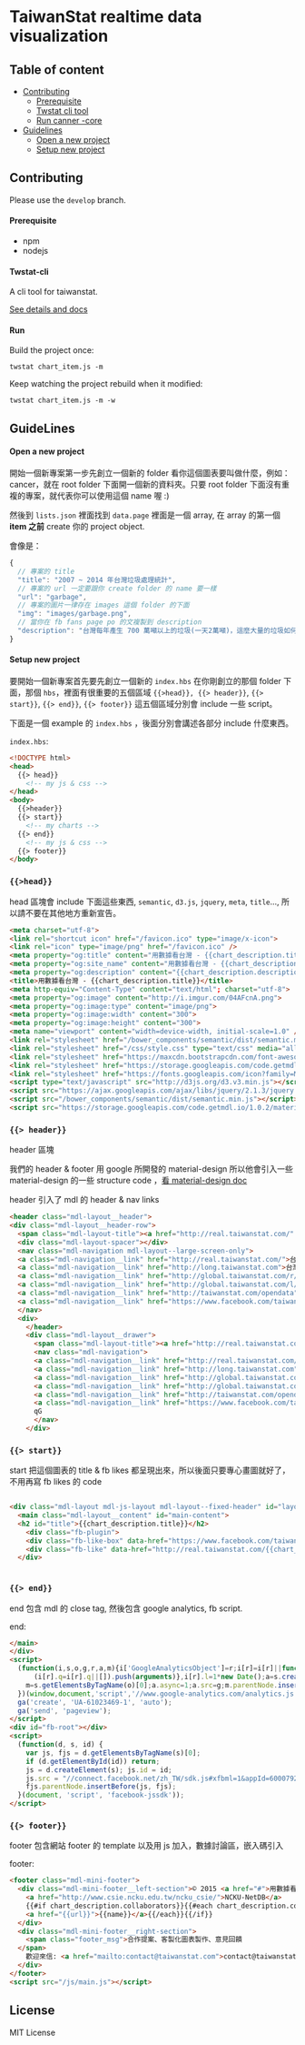 # TaiwanStat realtime data visualization

## Table of content

- [Contributing](#contributing)
  - [Prerequisite](#prerequisite)
  - [Twstat cli tool](#twstat-cli)
  - [Run canner -core](#run)
- [Guidelines](#guidelines)
  - [Open a new project](#open-a-new-project)
  - [Setup new project](#setup-new-project)

## Contributing

Please use the `develop` branch.

#### Prerequisite

- npm
- nodejs

#### Twstat-cli

A cli tool for taiwanstat.

[See details and docs](https://github.com/TaiwanStat/twstat-cli)

#### Run

Build the project once:

```
twstat chart_item.js -m
```

Keep watching the project rebuild when it modified:

```
twstat chart_item.js -m -w
```

## GuideLines

#### Open a new project

開始一個新專案第一步先創立一個新的 folder 看你這個圖表要叫做什麼，例如：cancer，就在 root folder 下面開一個新的資料夾。只要 root folder 下面沒有重複的專案，就代表你可以使用這個 name 喔 :)

然後到 `lists.json` 裡面找到 `data.page` 裡面是一個 array, 在 array 的第一個 **item 之前** create 你的 project object.

會像是：

```js
{
  // 專案的 title
  "title": "2007 ~ 2014 年台灣垃圾處理統計",
  // 專案的 url 一定要跟你 create folder 的 name 要一樣
  "url": "garbage",
  // 專案的圖片一律存在 images 這個 folder 的下面
  "img": "images/garbage.png",
  // 當你在 fb fans page po 的文複製到 description
  "description": "台灣每年產生 700 萬噸以上的垃圾(一天2萬噸)，這麼大量的垃圾如何處理是一個重要的課題。究竟衛生掩埋、焚化、資源回收，哪個才是台灣垃圾處理最大宗？而2002年環保暑發佈了《垃圾回收再利用法》是否改變了台灣垃圾處理的方式？"
}
```

#### Setup new project

要開始一個新專案首先要先創立一個新的 `index.hbs` 在你剛創立的那個 folder 下面，那個 `hbs`，裡面有很重要的五個區域 `{{>head}}, {{> header}}`, `{{> start}}`, `{{> end}}`, `{{> footer}}` 這五個區域分別會 include 一些 script。

下面是一個 example 的 `index.hbs` ，後面分別會講述各部分 include 什麼東西。

`index.hbs`: 

```html
<!DOCTYPE html>
<head>
  {{> head}}
    <!-- my js & css -->
</head>
<body>
  {{>header}}
  {{> start}}
    <!-- my charts -->
  {{> end}}
    <!-- my js & css -->
  {{> footer}}
</body>
```
### `{{>head}}`
head 區塊會 include 下面這些東西, `semantic`, `d3.js`, `jquery`, `meta`, `title`..., 所以請不要在其他地方重新宣告。

```html
<meta charset="utf-8">
<link rel="shortcut icon" href="/favicon.ico" type="image/x-icon">
<link rel="icon" type="image/png" href="/favicon.ico" />
<meta property="og:title" content="用數據看台灣 - {{chart_description.title}}">
<meta property="og:site_name" content="用數據看台灣 - {{chart_description.title}}">
<meta property="og:description" content="{{chart_description.description}}">
<title>用數據看台灣 - {{chart_description.title}}</title>
<meta http-equiv="Content-Type" content="text/html"; charset="utf-8">
<meta property="og:image" content="http://i.imgur.com/04AFcnA.png">
<meta property="og:image:type" content="image/png">
<meta property="og:image:width" content="300">
<meta property="og:image:height" content="300">
<meta name="viewport" content="width=device-width, initial-scale=1.0" />
<link rel="stylesheet" href="/bower_components/semantic/dist/semantic.min.css" type="text/css" media="all" />
<link rel="stylesheet" href="/css/style.css" type="text/css" media="all" />
<link rel="stylesheet" href="https://maxcdn.bootstrapcdn.com/font-awesome/4.4.0/css/font-awesome.min.css">
<link rel="stylesheet" href="https://storage.googleapis.com/code.getmdl.io/1.0.2/material.indigo-pink.min.css">
<link rel="stylesheet" href="https://fonts.googleapis.com/icon?family=Material+Icons">
<script type="text/javascript" src="http://d3js.org/d3.v3.min.js"></script>
<script src="https://ajax.googleapis.com/ajax/libs/jquery/2.1.3/jquery.min.js"></script>
<script src="/bower_components/semantic/dist/semantic.min.js"></script>
<script src="https://storage.googleapis.com/code.getmdl.io/1.0.2/material.min.js"></script>

```

### `{{> header}}`

header 區塊

我們的 header & footer 用 google 所開發的 material-design 所以他會引入一些 material-design 的一些 structure code ，[看 material-design doc](https://www.google.com/design/spec/material-design/introduction.html)

header 引入了 mdl 的 header & nav links

```html
<header class="mdl-layout__header">
<div class="mdl-layout__header-row">
  <span class="mdl-layout-title"><a href="http://real.taiwanstat.com/" style="color: #FFF"><img src="/images/assert/round-logo.png" id="round-logo"/>用數據看台灣</a></span>
  <div class="mdl-layout-spacer"></div>
  <nav class="mdl-navigation mdl-layout--large-screen-only">
  <a class="mdl-navigation__link" href="http://real.taiwanstat.com/">台灣開放即時資料</a>
  <a class="mdl-navigation__link" href="http://long.taiwanstat.com">台灣開放統計資料</a>
  <a class="mdl-navigation__link" href="http://global.taiwanstat.com/r/">世界即時資訊</a>
  <a class="mdl-navigation__link" href="http://global.taiwanstat.com/l/">世界統計資訊</a>
  <a class="mdl-navigation__link" href="http://taiwanstat.com/opendata">開放資料分析部落格</a>
  <a class="mdl-navigation__link" href="https://www.facebook.com/taiwanstat">Facebook 粉專</a>
  </nav>
  <div>
    </header>
    <div class="mdl-layout__drawer">
      <span class="mdl-layout-title"><a href="http://real.taiwanstat.com/"><img src="/images/assert/round-logo.png" id="round-logo"/>用數據看台灣</a></span>
      <nav class="mdl-navigation">
      <a class="mdl-navigation__link" href="http://real.taiwanstat.com/">台灣開放即時資料</a>
      <a class="mdl-navigation__link" href="http://long.taiwanstat.com">台灣開放統計資料</a>
      <a class="mdl-navigation__link" href="http://global.taiwanstat.com/r/">世界即時資訊</a>
      <a class="mdl-navigation__link" href="http://global.taiwanstat.com/l/">世界統計資訊</a>
      <a class="mdl-navigation__link" href="http://taiwanstat.com/opendata">開放資料分析部落格</a>
      <a class="mdl-navigation__link" href="https://www.facebook.com/taiwanstat">Facebook 粉專</a>
      qG
      </nav>
    </div>

```

### `{{> start}}`

start 把這個圖表的 title & fb likes 都呈現出來，所以後面只要專心畫圖就好了，不用再寫 fb likes 的 code

```html

<div class="mdl-layout mdl-js-layout mdl-layout--fixed-header" id="layout-header">
  <main class="mdl-layout__content" id="main-content">
  <h2 id="title">{{chart_description.title}}</h2>
    <div class="fb-plugin">
    <div class="fb-like-box" data-href="https://www.facebook.com/taiwanstat?fref=ts" data-colorscheme="light" data-show-faces="false"></div>
    <div class="fb-like" data-href="http://real.taiwanstat.com/{{chart_description.url}}" data-width="300px" data-layout="standard" data-action="like" data-show-faces="true" data-share="true"></div>
  </div>
    
```

### `{{> end}}`

end 包含 mdl 的 close tag, 然後包含 google analytics, fb script.

end:

```html
</main>
</div>
<script>
  (function(i,s,o,g,r,a,m){i['GoogleAnalyticsObject']=r;i[r]=i[r]||function(){
      (i[r].q=i[r].q||[]).push(arguments)},i[r].l=1*new Date();a=s.createElement(o),
    m=s.getElementsByTagName(o)[0];a.async=1;a.src=g;m.parentNode.insertBefore(a,m)
  })(window,document,'script','//www.google-analytics.com/analytics.js','ga');
  ga('create', 'UA-61023469-1', 'auto');
  ga('send', 'pageview');
</script>
<div id="fb-root"></div>
<script>
  (function(d, s, id) {
    var js, fjs = d.getElementsByTagName(s)[0];
    if (d.getElementById(id)) return;
    js = d.createElement(s); js.id = id;
    js.src = "//connect.facebook.net/zh_TW/sdk.js#xfbml=1&appId=600079286760117&version=v2.0";
    fjs.parentNode.insertBefore(js, fjs);
  }(document, 'script', 'facebook-jssdk'));
</script>
```

### `{{> footer}}`

footer 包含網站 footer 的 template 以及用 js 加入，數據討論區，嵌入碼引入

footer:

```html
<footer class="mdl-mini-footer">
  <div class="mdl-mini-footer__left-section">© 2015 <a href="#">用數據看台灣團隊</a> | 
    <a href="http://www.csie.ncku.edu.tw/ncku_csie/">NCKU-NetDB</a>
    {{#if chart_description.collaborators}}{{#each chart_description.collaborators}} | 
    <a href="{{url}}">{{name}}</a>{{/each}}{{/if}}
  </div>
  <div class="mdl-mini-footer__right-section">
    <span class="footer_msg">合作提案、客製化圖表製作、意見回饋
  </span>
    歡迎來信: <a href="mailto:contact@taiwanstat.com">contact@taiwanstat.com</a>
  </div>
</footer>
<script src="/js/main.js"></script>
```

## License
MIT License

